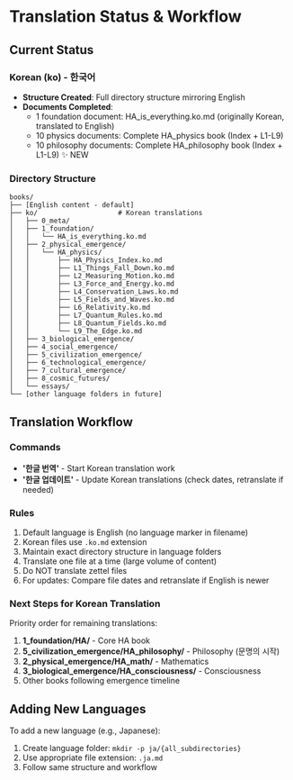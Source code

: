 # Translation Status & Workflow

## Current Status

### Korean (ko) - 한국어
- **Structure Created**: Full directory structure mirroring English
- **Documents Completed**: 
  - 1 foundation document: HA_is_everything.ko.md (originally Korean, translated to English)
  - 10 physics documents: Complete HA_physics book (Index + L1-L9)
  - 10 philosophy documents: Complete HA_philosophy book (Index + L1-L9) ✨ NEW

### Directory Structure
```
books/
├── [English content - default]
├── ko/                    # Korean translations
│   ├── 0_meta/
│   ├── 1_foundation/
│   │   └── HA_is_everything.ko.md
│   ├── 2_physical_emergence/
│   │   └── HA_physics/
│   │       ├── HA_Physics_Index.ko.md
│   │       ├── L1_Things_Fall_Down.ko.md
│   │       ├── L2_Measuring_Motion.ko.md
│   │       ├── L3_Force_and_Energy.ko.md
│   │       ├── L4_Conservation_Laws.ko.md
│   │       ├── L5_Fields_and_Waves.ko.md
│   │       ├── L6_Relativity.ko.md
│   │       ├── L7_Quantum_Rules.ko.md
│   │       ├── L8_Quantum_Fields.ko.md
│   │       └── L9_The_Edge.ko.md
│   ├── 3_biological_emergence/
│   ├── 4_social_emergence/
│   ├── 5_civilization_emergence/
│   ├── 6_technological_emergence/
│   ├── 7_cultural_emergence/
│   ├── 8_cosmic_futures/
│   └── essays/
└── [other language folders in future]
```

## Translation Workflow

### Commands
- **'한글 번역'** - Start Korean translation work
- **'한글 업데이트'** - Update Korean translations (check dates, retranslate if needed)

### Rules
1. Default language is English (no language marker in filename)
2. Korean files use `.ko.md` extension
3. Maintain exact directory structure in language folders
4. Translate one file at a time (large volume of content)
5. Do NOT translate zettel files
6. For updates: Compare file dates and retranslate if English is newer

### Next Steps for Korean Translation
Priority order for remaining translations:
1. **1_foundation/HA/** - Core HA book
2. **5_civilization_emergence/HA_philosophy/** - Philosophy (문명의 시작)
3. **2_physical_emergence/HA_math/** - Mathematics
4. **3_biological_emergence/HA_consciousness/** - Consciousness
5. Other books following emergence timeline

## Adding New Languages
To add a new language (e.g., Japanese):
1. Create language folder: `mkdir -p ja/{all_subdirectories}`
2. Use appropriate file extension: `.ja.md`
3. Follow same structure and workflow